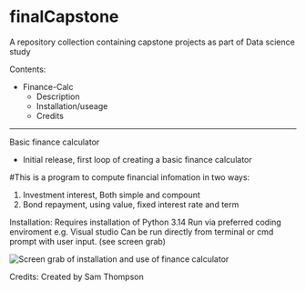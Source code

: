 # finalCapstone
A repository collection containing capstone projects as part of Data science study

Contents:
 - Finance-Calc
   - Description
   - Installation/useage
   - Credits
  
---------------------------------------------------------------------------------------------------

Basic finance calculator
 - Initial release, first loop of creating a basic finance calculator 

#This is a program to compute financial infomation in two ways: 
1) Investment interest, Both simple and compount
2) Bond repayment, using value, fixed interest rate and term

Installation:
Requires installation of Python 3.14
Run via preferred coding enviroment e.g. Visual studio
Can be run directly from terminal or cmd prompt with user input. (see screen grab)

![Screen grab of installation and use of finance calculator](https://github.com/GrumpyTurnip/finalCapstone/blob/main/Screenshot%20instructions.JPG)

Credits:
Created by Sam Thompson
